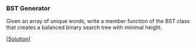 ### BST Generator

Given an array of unique words, write a member function of the BST class that creates a balanced binary search tree with minimal height.

\[[Solution](solution.cpp)\]
